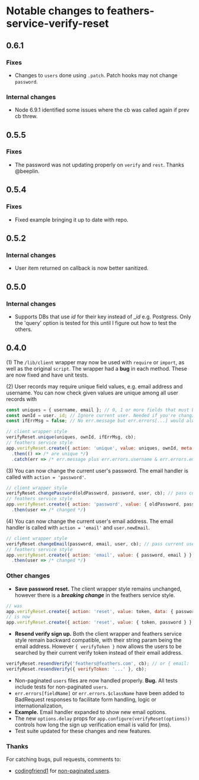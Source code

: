 # Notable changes to feathers-service-verify-reset

## 0.6.1
### Fixes
- Changes to `users` done using `.patch`. Patch hooks may not change `password`.
### Internal changes
- Node 6.9.1 identified some issues where the cb was called again if prev cb threw.

## 0.5.5
### Fixes
- The password was not updating properly on `verify` and `rest`. Thanks @beeplin.

## 0.5.4
### Fixes
- Fixed example bringing it up to date with repo.

## 0.5.2
### Internal changes
- User item returned on callback is now better sanitized.

## 0.5.0
### Internal changes
- Supports DBs that use _id_ for their key instead of __id_ e.g. Postgress.
Only the 'query' option is tested for this until I figure out how to test the others.

## 0.4.0

(1) The `/lib/client` wrapper may now be used with `require` or `import`,
as well as the original `script`.
The wrapper had a **bug** in each method. These are now fixed and have unit tests.

(2) User records may require unique field values, e.g. email address and username.
You can now check given values are unique among all user records with

```javascript
const uniques = { username, email }; // 0, 1 or more fields that must be unique
const ownId = user._id; // Ignore current user. Needed if you're changing current user's record.
const ifErrMsg = false; // No err.message but err.errors[...] would always have messages.

// client wrapper style
verifyReset.unique(uniques, ownId, ifErrMsg, cb);
// feathers service style
app.verifyReset.create({ action: 'unique', value: uniques, ownId, meta: { noErrMsg: ifErrMsg } })
  .then(() => /* are unique */)
  .catch(err => /* err.message plus err.errors.username & err.errors.email */
```

(3) You can now change the current user's password.
The email handler is called with `action = 'password'`.

```javascript
// client wrapper style
verifyReset.changePassword(oldPassword, password, user, cb); // pass curr user from authentication
// feathers service style
app.verifyReset.create({ action: 'password', value: { oldPassword, password } }, { user }, cb);
  .then(user => /* changed */)
```

(4) You can now change the current user's email address.
The email handler is called with `action = 'email'` and `user.newEmail`.

```javascript
// client wrapper style
verifyReset.changeEmail(password, email, user, cb); // pass current user from authentication
// feathers service style
app.verifyReset.create({ action: 'email', value: { password, email } }, { user }, cb);
  .then(user => /* changed */)
```

### Other changes
- **Save password reset.** The client wrapper style remains unchanged,
however there is a **_breaking change_** in the feathers service style.

```javascript
// was
app.verifyReset.create({ action: 'reset', value: token, data: { password } }, cb);
// is now
app.verifyReset.create({ action: 'reset', value: { token, password } }, cb);
```
- **Resend verify sign up.** Both the client wrapper and feathers service style
remain backward compatible, with their string param being the email address.
However `{ verifyToken }` now allows the users to be searched by their current
verify token instead of their email address.

```javascript
verifyReset.resendVerify('feathers@feathers.com', cb); // or { email: 'feathers@feathers.com' } 
verifyReset.resendVerify({ verifyToken: '...' }, cb);
````
- Non-paginated `users` files are now handled properly. **Bug.**
All tests include tests for non-paginated `users`.
- `err.errors[fieldName]` or `err.errors.$className` have been added to BadRequest responses
to facilitate form handling, logic or internationalization,
- **Example.** Email handler expanded to show new email options.
- The new `options.delay` props for `app.configure(verifyReset(options))`
controls how long the sign up verification email is valid for (ms).
- Test suite updated for these changes and new features.

### Thanks
 
For catching bugs, pull requests, comments to:
- [codingfriend1](https://github.com/codingfriend1)
for [non-paginated users](https://github.com/eddyystop/feathers-service-verify-reset/issues/4).
